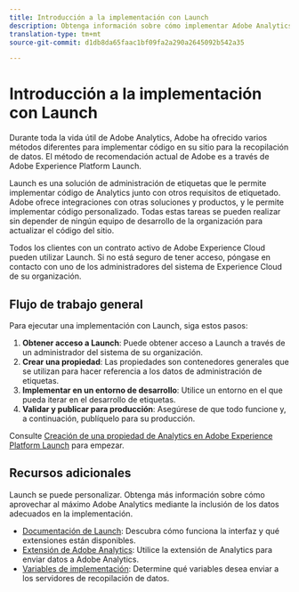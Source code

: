 ```yaml
---
title: Introducción a la implementación con Launch
description: Obtenga información sobre cómo implementar Adobe Analytics mediante Adobe Experience Platform Launch
translation-type: tm+mt
source-git-commit: d1db8da65faac1bf09fa2a290a2645092b542a35

---
```



# Introducción a la implementación con Launch

Durante toda la vida útil de Adobe Analytics, Adobe ha ofrecido varios métodos diferentes para implementar código en su sitio para la recopilación de datos. El método de recomendación actual de Adobe es a través de Adobe Experience Platform Launch.

Launch es una solución de administración de etiquetas que le permite implementar código de Analytics junto con otros requisitos de etiquetado. Adobe ofrece integraciones con otras soluciones y productos, y le permite implementar código personalizado. Todas estas tareas se pueden realizar sin depender de ningún equipo de desarrollo de la organización para actualizar el código del sitio.

Todos los clientes con un contrato activo de Adobe Experience Cloud pueden utilizar Launch. Si no está seguro de tener acceso, póngase en contacto con uno de los administradores del sistema de Experience Cloud de su organización.

## Flujo de trabajo general

Para ejecutar una implementación con Launch, siga estos pasos:

1. **Obtener acceso a Launch**: Puede obtener acceso a Launch a través de un administrador del sistema de su organización.
2. **Crear una propiedad**: Las propiedades son contenedores generales que se utilizan para hacer referencia a los datos de administración de etiquetas.
3. **Implementar en un entorno de desarrollo**: Utilice un entorno en el que pueda iterar en el desarrollo de etiquetas.
4. **Validar y publicar para producción**: Asegúrese de que todo funcione y, a continuación, publíquelo para su producción.

Consulte [Creación de una propiedad de Analytics en Adobe Experience Platform Launch](create-analytics-property.md) para empezar.

## Recursos adicionales

Launch se puede personalizar. Obtenga más información sobre cómo aprovechar al máximo Adobe Analytics mediante la inclusión de los datos adecuados en la implementación.

* [Documentación de Launch](https://docs.adobe.com/content/help/es-ES/launch/using/overview.html): Descubra cómo funciona la interfaz y qué extensiones están disponibles.
* [Extensión de Adobe Analytics](https://docs.adobe.com/content/help/es-ES/launch/using/extensions-ref/adobe-extension/analytics-extension/overview.html): Utilice la extensión de Analytics para enviar datos a Adobe Analytics.
* [Variables de implementación](../vars/overview.md): Determine qué variables desea enviar a los servidores de recopilación de datos.
